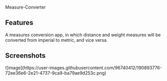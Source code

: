 Measure-Converter

## Features

A measures
conversion app, in which distance and weight measures will be converted from imperial to
metric, and vice versa.

 


## Screenshots


<p>
![image](https://user-images.githubusercontent.com/96740412/190893776-72ee36e6-2e21-4737-9ca9-ba79ae9d253c.png)


</p>
